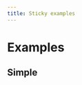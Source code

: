 ```yaml
---
title: Sticky examples
---
```


# Examples

## Simple
<PreviewPlayground :html="() => import('./stories/app.twig')" :script="() => import('./stories/app.js?raw')"/>

